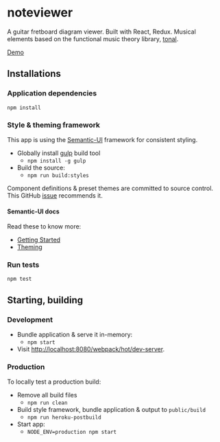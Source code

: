 # noteviewer

A guitar fretboard diagram viewer. Built with React, Redux. Musical
elements based on the functional music theory library,
[tonal](https://github.com/danigb/tonal).

[Demo](https://noteviewer.herokuapp.com/)

## Installations

### Application dependencies

`npm install`

### Style & theming framework

This app is using the [Semantic-UI](http://semantic-ui.com/) framework for
consistent styling.

* Globally install [gulp](https://github.com/gulpjs/gulp) build tool
  * `npm install -g gulp`
* Build the source:
  * `npm run build:styles`

Component definitions & preset themes are committed to source control.
This GitHub [issue](https://github.com/Semantic-Org/Semantic-UI/issues/3620)
recommends it.

#### Semantic-UI docs

Read these to know more:

* [Getting Started](http://semantic-ui.com/introduction/getting-started.html)
* [Theming](http://semantic-ui.com/usage/theming.html)

### Run tests

`npm test`

## Starting, building

### Development

* Bundle application & serve it in-memory:
  * `npm start`
* Visit [http://localhost:8080/webpack/hot/dev-server](http://localhost:8080/webpack/hot/dev-server).

### Production

To locally test a production build:

* Remove all build files
  * `npm run clean`
* Build style framework, bundle application & output to `public/build`
  * `npm run heroku-postbuild`
* Start app:
  * `NODE_ENV=production npm start`
